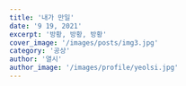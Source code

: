 ```yaml
---
title: '내가 만일'
date: '9 19, 2021'
excerpt: '방황, 방황, 방황'
cover_image: '/images/posts/img3.jpg'
category: '공상'
author: '열시'
author_image: '/images/profile/yeolsi.jpg'
---
```

